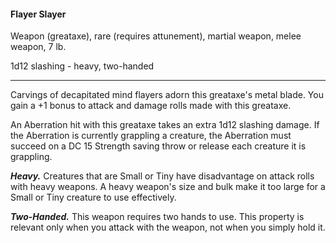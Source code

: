 #### Flayer Slayer

Weapon (greataxe), rare (requires attunement), martial weapon, melee weapon, 7 lb.

1d12 slashing  - heavy, two-handed

---

Carvings of decapitated mind flayers adorn this greataxe's metal blade. You gain a +1 bonus to attack and damage rolls made with this greataxe.

An Aberration hit with this greataxe takes an extra 1d12 slashing damage. If the Aberration is currently grappling a creature, the Aberration must succeed on a DC 15 Strength saving throw or release each creature it is grappling.

***Heavy.*** Creatures that are Small or Tiny have disadvantage on attack rolls with heavy weapons. A heavy weapon's size and bulk make it too large for a Small or Tiny creature to use effectively.

***Two-Handed.*** This weapon requires two hands to use. This property is relevant only when you attack with the weapon, not when you simply hold it.